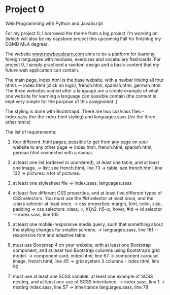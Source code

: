 # Project 0

Web Programming with Python and JavaScript

For my project 0, I borrowed the theme from a big project I'm working on (which will also be my capstone project this upcoming Fall for finishing my DGMD MLA degree).

The website www.newbeeslearn.com aims to be a platform for learning foreign languages with modules, exercises and vocabulary flashcards. For project 0, I simply practiced a random design and a basic content that my future web application can contain.

The main page, index.html is the base website, with a navbar linking all four htmls -- index.html (click on logo), french.html, spanish.html, german.html. The three websites named after a language are a simple example of what one website for learning a language can possible contain (the content is kept very simple for the purpose of this assignment..)

The styling is done with Bootstrap4. There are two css/sass files - index.sass (for the index.html styling) and languages.sass (for the three other htmls)

The list of requirements:
1) four different .html pages, possible to get from any page on your website to any other page
-> index.html, french.html, spanish.html, german.html connected with a navbar.

2) at least one list (ordered or unordered), at least one table, and at least one image.
-> list: see french.html, line 73
-> table: see french.html, line 132
-> pictures: a lot of pictures..

3) at least one stylesheet file
-> index.sass, languages.sass

4) at least five different CSS properties, and at least five different types of CSS selectors. You must use the #id selector at least once, and the .class selector at least once.
-> css properties: margin, font, color, size, padding
-> css selectors: class, >, h1,h2, h5~p, hover, #id
-> id selector -- index.sass, line 105

5) at least one mobile-responsive media query, such that something about the styling changes for smaller screens.
-> languages.sass, line 161 -- responsive font and adaptive table

6) must use Bootstrap 4 on your website, with at least one Bootstrap component, and at least two Bootstrap columns  using Bootstrap’s grid model.
-> component card, index.html, line  67
-> component carousel image, french.html, line 45
-> grid system 3 columns - index.html, line 92

7) must use at least one SCSS variable, at least one example of SCSS nesting, and at least one use of SCSS inheritance.
-> index.sass, line 1
-> nesting index.sass, line 57
-> inheritance languages.sass, line 78
